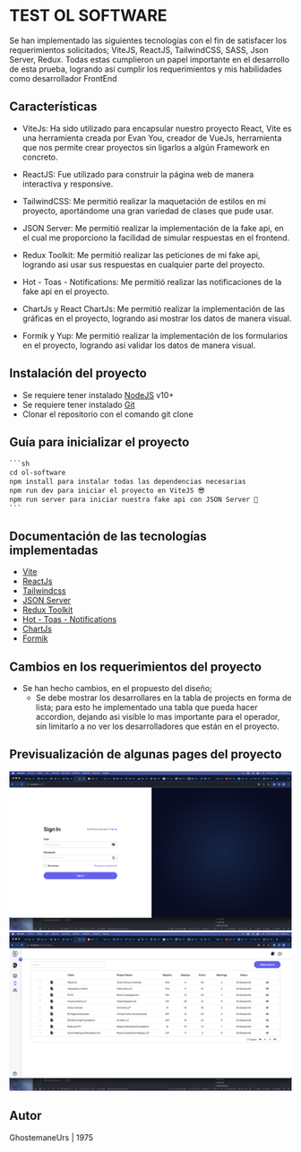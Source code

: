 # TEST OL SOFTWARE

Se han implementado las siguientes tecnologías con el fin de satisfacer los requerimientos solicitados; ViteJS, ReactJS, TailwindCSS, SASS, Json Server, Redux. Todas estas cumplieron un papel importante en el desarrollo de esta prueba, logrando asi cumplir los requerimientos y mis habilidades como desarrollador FrontEnd


## Características
* ViteJs: Ha sido utilizado para encapsular nuestro proyecto React, Vite es una herramienta creada por Evan You, creador de VueJs, herramienta que nos permite crear proyectos sin ligarlos a algún Framework en concreto.

* ReactJS: Fue utilizado para construir la página web de manera interactiva y responsive.

* TailwindCSS: Me permitió realizar la maquetación de estilos en mi proyecto, aportándome una gran variedad de clases que pude usar.

* JSON Server: Me permitió realizar la implementación de la fake api, en el cual me proporciono la facilidad de simular respuestas en el frontend.

* Redux Toolkit: Me permitió realizar las peticiones de mi fake api, logrando asi usar sus respuestas en cualquier parte del proyecto.

* Hot - Toas - Notifications: Me permitió realizar las notificaciones de la fake api en el proyecto.

* ChartJs y React ChartJs: Me permitió realizar la implementación de las gráficas en el proyecto, logrando asi mostrar los datos de manera visual.

* Formik y Yup: Me permitió realizar la implementación de los formularios en el proyecto, logrando asi validar los datos de manera visual.

## Instalación del proyecto

- Se requiere tener instalado [NodeJS](https://nodejs.org/) v10+
- Se requiere tener instalado [Git](https://git-scm.com/)
- Clonar el repositorio con el comando git clone

## Guía para inicializar el proyecto

    ```sh
    cd ol-software
    npm install para instalar todas las dependencias necesarias
    npm run dev para iniciar el proyecto en ViteJS 😎
    npm run server para iniciar nuestra fake api con JSON Server 💪
    ```
## Documentación de las tecnologías implementadas

-  [Vite](https://vitejs.dev/)
-  [ReactJs](https://es.reactjs.org/)
-  [Tailwindcss](https://tailwindcss.com/docs)
-  [JSON Server](https://github.com/typicode/json-server)
-  [Redux Toolkit](https://redux-toolkit.js.org/)
- [Hot - Toas - Notifications](https://react-hot-toast.com/)
-  [ChartJs](https://www.chartjs.org/docs/latest/)
- [Formik](https://formik.org/)


## Cambios en los requerimientos del proyecto

* Se han hecho cambios, en el propuesto del diseño;
    - Se debe mostrar los desarrollares en la tabla de projects en forma de lista; para esto he implementado una tabla que pueda hacer accordion, dejando asi visible lo mas importante para el operador, sin limitarlo a no ver los desarrolladores que están en el proyecto.

## Previsualización de algunas pages del proyecto

![Diseño final de github profile](public/design-login.png)
![Diseño final de github profile](public/design-table.png)

## Autor
GhostemaneUrs | 1975
